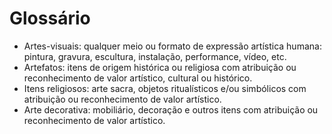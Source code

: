 # Glossário

- Artes-visuais: qualquer meio ou formato de expressão artística humana: pintura, gravura, escultura, instalação, performance, vídeo, etc.
- Artefatos: itens de origem histórica ou religiosa com atribuição ou reconhecimento de valor artístico, cultural ou histórico.
- Itens religiosos: arte sacra, objetos ritualísticos e/ou simbólicos com atribuição ou reconhecimento de valor artístico.
- Arte decorativa: mobiliário, decoração e outros itens com atribuição ou reconhecimento de valor artístico.
